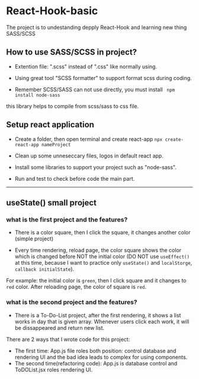 # React-Hook-basic
The project is to undestanding depply React-Hook and learning new thing SASS/SCSS

## How to use SASS/SCSS in project?
- Extention file: ".scss" instead of ".css" like normally using.

- Using great tool "SCSS formatter" to support format scss during coding.

- Remember SCSS/SASS can not use directly, you must install 
` npm install node-sass` 

this library helps to compile from scss/sass to css file.

## Setup react application
- Create a folder, then open terminal and create react-app 
`npx create-react-app nameProject`

- Clean up some unneseccary files, logos in default react app.

- Install some libraries to support your project such as "node-sass".

- Run and test to check before code the main part.

---------------------------------------------------------
## useState() small project
### what is the first project and the features? 
- There is a color square, then I click the square, it changes another color (simple project)

- Every time rendering, reload page, the color square shows the color which is changed before NOT the initial color (DO NOT use `useEffect()` at this time, because I want to practice only `useState()` and `localStorge`, `callback initialState`).

For example: the initial color is `green`, then I click square and it changes to `red` color. After reloading page, the color of square is `red`.

### what is the second project and the features? 
- There is a To-Do-List project, after the first rendering, it shows a list works in day that is given array. Whenever users click each work, it will be dissappeared and return new list.

There are 2 ways that I wrote code for this project:
- The first time: App.js file roles both position: control database and rendering UI and the bad idea leads to complex for using components.
- The second time(refactoring code): App.js is database control and ToDOList.jsx roles rendering UI.
